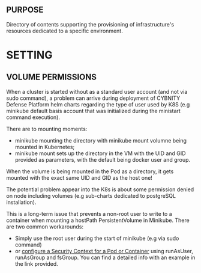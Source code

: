 ## PURPOSE
Directory of contents supporting the provisioning of infrastructure's resources dedicated to a specific environment.

# SETTING

## VOLUME PERMISSIONS
When a cluster is started without as a standard user account (and not via sudo command), a problem can arrive during deployment of CYBNITY Defense Platform helm charts regarding the type of user used by K8S (e.g minikube default basis account that was initialized during the ministart command execution).

There are to mounting moments:

- minikube mounting the directory with minikube mount volumne being mounted in Kubernetes;
- minikube mount sets up the directory in the VM with the UID and GID provided as parameters, with the default being docker user and group.

When the volume is being mounted in the Pod as a directory, it gets mounted with the exact same UID and GID as the host one!

The potential problem appear into the K8s is about some permission denied on node including volumes (e.g sub-charts dedicated to postgreSQL installation).

This is a long-term issue that prevents a non-root user to write to a container when mounting a hostPath PersistentVolume in Minikube. There are two common workarounds:
- Simply use the root user during the start of minikube (e.g via sudo command)
- or [configure a Security Context for a Pod or Container](https://kubernetes.io/docs/tasks/configure-pod-container/security-context/) using runAsUser, runAsGroup and fsGroup. You can find a detailed info with an example in the link provided.
